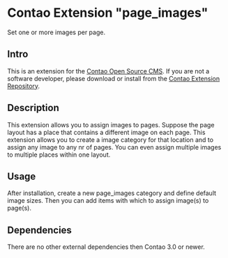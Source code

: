 Contao Extension "page_images"
=============================

Set one or more images per page.

## Intro ##

This is an extension for the [Contao Open Source CMS][1]. If you are not a software developer, please download or install from the [Contao Extension Repository][2].


## Description ##
This extension allows you to assign images to pages. Suppose the page layout has a place that contains a different image on each page.
This extension allows you to create a image category for that location and to assign any image to any nr of pages.
You can even assign multiple images to multiple places within one layout.

## Usage ##

After installation, create a new page_images category and define default image sizes. Then you can add items with which to assign image(s) to page(s).

## Dependencies ##

There are no other external dependencies then Contao 3.0 or newer.



[1]: http://contao.org/
[2]: http://contao.org/en/extension-list.html
